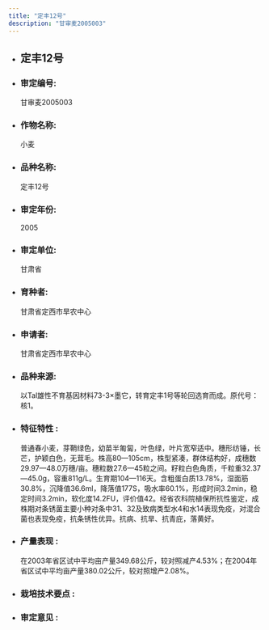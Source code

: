 ```yaml
---
title: "定丰12号"
description: "甘审麦2005003"
---
```

* ## 定丰12号
* ###  审定编号:  
   甘审麦2005003

*  ### 作物名称:  
   小麦

*   ###  品种名称: 
    定丰12号

*   ### 审定年份: 
    2005

*   ### 审定单位:  
    甘肃省

*   ### 育种者:  
    甘肃省定西市旱农中心

*   ### 申请者:  
    甘肃省定西市旱农中心

*   ### 品种来源:  
    以Tal雄性不育基因材料73-3×墨它，转育定丰1号等轮回选育而成。原代号：核1。

*   ### 特征特性 : 
    普通春小麦，芽鞘绿色，幼苗半匍匐，叶色绿，叶片宽窄适中。穗形纺锤，长芒，护颖白色，无茸毛。株高80—105cm，株型紧凑，群体结构好，成穗数29.97—48.0万穗/亩。穗粒数27.6—45粒之间。籽粒白色角质，千粒重32.37—45.0g，容重811g/L。生育期104—116天。含粗蛋白质13.78%，湿面筋30.8%，沉降值36.6ml，降落值177S，吸水率60.1%，形成时间3.2min，稳定时间3.2min，软化度14.2FU，评价值42。经省农科院植保所抗性鉴定，成株期对条锈菌主要小种对条中31、32及致病类型水4和水14表现免疫，对混合菌也表现免疫，抗条锈性优异。抗病、抗旱、抗青庇，落黄好。

*   ### 产量表现 : 
    在2003年省区试中平均亩产量349.68公斤，较对照减产4.53%；在2004年省区试中平均亩产量380.02公斤，较对照增产2.08%。

*   ### 栽培技术要点 : 
    

*   ### 审定意见 : 
    
